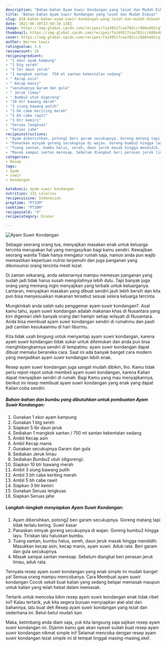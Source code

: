 ```yaml
---
description: "Bahan-bahan Ayam Suwir Kondangan yang lezat dan Mudah Dibuat"
title: "Bahan-bahan Ayam Suwir Kondangan yang lezat dan Mudah Dibuat"
slug: 810-bahan-bahan-ayam-suwir-kondangan-yang-lezat-dan-mudah-dibuat
date: 2021-06-30T23:50:34.138Z
image: https://img-global.cpcdn.com/recipes/fa149517caa702cc/680x482cq70/ayam-suwir-kondangan-foto-resep-utama.jpg
thumbnail: https://img-global.cpcdn.com/recipes/fa149517caa702cc/680x482cq70/ayam-suwir-kondangan-foto-resep-utama.jpg
cover: https://img-global.cpcdn.com/recipes/fa149517caa702cc/680x482cq70/ayam-suwir-kondangan-foto-resep-utama.jpg
author: Warren Lewis
ratingvalue: 3.6
reviewcount: 10
recipeingredient:
- "1 ekor ayam kampung"
- "1 btg sereh"
- "5 lbr daun jeruk"
- "1 mangkok santan  750 ml santan kekentalan sedang"
- " Kecap asin"
- " Kecap manis"
- "secukupnya Garam dan gula"
- " Jeruk limau"
- " Bumbu2 utuh digoreng"
- "10 btr bawang merah"
- "3 siung bawang putih"
- "3 bh cabe keriting merah"
- "5 bh cabe rawit"
- "3 btr kemiri"
- "Seruas lengkuas"
- "Seruas jahe"
recipeinstructions:
- "Ayam dibersihkan, potong2 beri garam secukupnya. Goreng matang tapi tidak terlalu kering. Suwir kasar"
- "Panaskan minyak goreng secukupnya di wajan. Goreng bumbu2 hingga layu. Tiriskan lalu haluskan bumbu."
- "Tuang santan, bumbu halus, sereh, daun jeruk masak hingga mendidih. Masukkan kecap asin, kecap manis, ayam suwir. Aduk rata. Beri garam dan gula secukupnya."
- "Masak sampai santan meresap. Sebelum diangkat beri perasan jeruk limau, aduk rata."
categories:
- Resep
tags:
- ayam
- suwir
- kondangan

katakunci: ayam suwir kondangan 
nutrition: 231 calories
recipecuisine: Indonesian
preptime: "PT33M"
cooktime: "PT30M"
recipeyield: "4"
recipecategory: Dinner

---
```



![Ayam Suwir Kondangan](https://img-global.cpcdn.com/recipes/fa149517caa702cc/680x482cq70/ayam-suwir-kondangan-foto-resep-utama.jpg)

Sebagai seorang orang tua, menyajikan masakan enak untuk keluarga tercinta merupakan hal yang mengasyikan bagi kamu sendiri. Kewajiban seorang  wanita Tidak hanya mengatur rumah saja, namun anda pun wajib memastikan keperluan nutrisi terpenuhi dan juga panganan yang dikonsumsi orang tercinta mesti lezat.

Di zaman  sekarang, anda sebenarnya mampu memesan panganan yang sudah jadi tidak harus susah mengolahnya lebih dulu. Tapi banyak juga orang yang memang ingin menyajikan yang terbaik untuk keluarganya. Lantaran, menyajikan masakan yang dibuat sendiri jauh lebih bersih dan kita pun bisa menyesuaikan makanan tersebut sesuai selera keluarga tercinta. 



Mungkinkah anda salah satu penggemar ayam suwir kondangan?. Asal kamu tahu, ayam suwir kondangan adalah makanan khas di Nusantara yang kini digemari oleh banyak orang dari hampir setiap wilayah di Nusantara. Anda bisa membuat ayam suwir kondangan sendiri di rumahmu dan pasti jadi camilan kesukaanmu di hari liburmu.

Kita tidak usah bingung untuk menyantap ayam suwir kondangan, karena ayam suwir kondangan tidak sukar untuk ditemukan dan anda pun bisa menghidangkannya sendiri di tempatmu. ayam suwir kondangan dapat dibuat memalui beraneka cara. Saat ini ada banyak banget cara modern yang menjadikan ayam suwir kondangan lebih enak.

Resep ayam suwir kondangan juga sangat mudah dibikin, lho. Kamu tidak perlu repot-repot untuk membeli ayam suwir kondangan, karena Kalian dapat menyajikan sendiri di rumah. Bagi Kamu yang mau menyajikannya, berikut ini resep membuat ayam suwir kondangan yang enak yang dapat Kalian coba sendiri.

<!--inarticleads1-->

##### Bahan-bahan dan bumbu yang dibutuhkan untuk pembuatan Ayam Suwir Kondangan:

1. Gunakan 1 ekor ayam kampung
1. Gunakan 1 btg sereh
1. Siapkan 5 lbr daun jeruk
1. Sediakan 1 mangkok santan / 750 ml santan kekentalan sedang
1. Ambil  Kecap asin
1. Ambil  Kecap manis
1. Gunakan secukupnya Garam dan gula
1. Sediakan  Jeruk limau
1. Sediakan  Bumbu2 utuh (digoreng):
1. Siapkan 10 btr bawang merah
1. Ambil 3 siung bawang putih
1. Ambil 3 bh cabe keriting merah
1. Ambil 5 bh cabe rawit
1. Siapkan 3 btr kemiri
1. Gunakan Seruas lengkuas
1. Siapkan Seruas jahe




<!--inarticleads2-->

##### Langkah-langkah menyiapkan Ayam Suwir Kondangan:

1. Ayam dibersihkan, potong2 beri garam secukupnya. Goreng matang tapi tidak terlalu kering. Suwir kasar
1. Panaskan minyak goreng secukupnya di wajan. Goreng bumbu2 hingga layu. Tiriskan lalu haluskan bumbu.
1. Tuang santan, bumbu halus, sereh, daun jeruk masak hingga mendidih. Masukkan kecap asin, kecap manis, ayam suwir. Aduk rata. Beri garam dan gula secukupnya.
1. Masak sampai santan meresap. Sebelum diangkat beri perasan jeruk limau, aduk rata.




Ternyata resep ayam suwir kondangan yang enak simple ini mudah banget ya! Semua orang mampu mencobanya. Cara Membuat ayam suwir kondangan Cocok sekali buat kalian yang sedang belajar memasak maupun untuk kalian yang telah hebat dalam memasak.

Tertarik untuk mencoba bikin resep ayam suwir kondangan enak tidak ribet ini? Kalau tertarik, yuk kita segera buruan menyiapkan alat-alat dan bahannya, lalu buat deh Resep ayam suwir kondangan yang lezat dan sederhana ini. Betul-betul mudah kan. 

Maka, ketimbang anda diam saja, yuk kita langsung saja sajikan resep ayam suwir kondangan ini. Dijamin kamu gak akan nyesel sudah buat resep ayam suwir kondangan nikmat simple ini! Selamat mencoba dengan resep ayam suwir kondangan lezat simple ini di tempat tinggal masing-masing,oke!.

